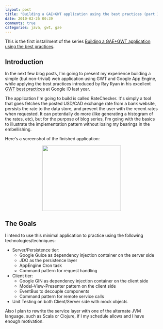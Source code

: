 ```yaml
---
layout: post
title: "Building a GAE+GWT application using the best practices (part 1)"
date: 2010-02-26 00:39
comments: true
categories: java, gwt, gae
---
```

This is the first installment of the series [Building a GAE+GWT application using the best practices](#TODO).

## Introduction

In the next few blog posts, I'm going to present my experience building a simple (but non-trivial) web application using GWT and Google App Engine, while applying the best practices introduced by Ray Ryan in his excellent [GWT best practices](http://code.google.com/events/io/2009/sessions/GoogleWebToolkitBestPractices.html) at Google IO last year.

The application I'm going to build is called RateChecker. It's simply a tool that goes fetches the posted USD/CAD exchange rate from a bank website, persists the rate to the data store, and present the user with the recent rates when requested. It can potentially do more (like generating a histogram of the rates, etc), but for the purpose of blog series, I'm going with the basics to illustrate the implementation pattern without losing my bearings in the embellishing.

Here's a screenshot of the finished application:
<p style="text-align:center;"><a href="http://reminiscential.files.wordpress.com/2010/02/screenshot2.png"><img class="size-full wp-image-145 aligncenter" title="RateChecker" src="http://reminiscential.files.wordpress.com/2010/02/screenshot2.png" alt="" width="259" height="216" /></a></p>

## The Goals

I intend to use this minimal application to practice using the following technologies/techniques:
* Server/Persistence tier:
    * Google Guice as dependency injection container on the server side
    * JDO as the persistence layer
    * AppEngine Cron task
    * Command pattern for request handling
* Client tier:
    * Google GIN as dependency injection container on the client side
    * Model-View-Presenter pattern on the client side
    * EventBus to decouple components
    * Command pattern for remote service calls
* Unit Testing on both Client/Server side with mock objects

Also I plan to rewrite the service layer with one of the alternate JVM language, such as Scala or Clojure, if I my schedule allows and I have enough motivation.
